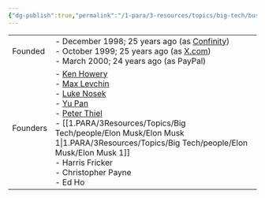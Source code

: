 ```yaml
---
{"dg-publish":true,"permalink":"/1-para/3-resources/topics/big-tech/businesses/pay-pal/","noteIcon":""}
---
```


|          |                                                                                                                                                                                                                                                                                                                                                                                                                                              |
| -------- | -------------------------------------------------------------------------------------------------------------------------------------------------------------------------------------------------------------------------------------------------------------------------------------------------------------------------------------------------------------------------------------------------------------------------------------------- |
| Founded  | - December 1998; 25 years ago (as [Confinity](https://en.wikipedia.org/wiki/Confinity "Confinity"))<br>- October 1999; 25 years ago (as [X.com](https://en.wikipedia.org/wiki/X.com_(bank)))<br>- March 2000; 24 years ago (as PayPal)                                                                                                                                                                                                       |
| Founders | - [Ken Howery](https://en.wikipedia.org/wiki/Ken_Howery "Ken Howery")<br>- [Max Levchin](https://en.wikipedia.org/wiki/Max_Levchin "Max Levchin")<br>- [Luke Nosek](https://en.wikipedia.org/wiki/Luke_Nosek "Luke Nosek")<br>- [Yu Pan](https://en.wikipedia.org/wiki/Yu_Pan "Yu Pan")<br>- [Peter Thiel](https://en.wikipedia.org/wiki/Peter_Thiel "Peter Thiel")<br>- [[1.PARA/3Resources/Topics/Big Tech/people/Elon Musk/Elon Musk 1\|1.PARA/3Resources/Topics/Big Tech/people/Elon Musk/Elon Musk 1]]<br>- Harris Fricker<br>- Christopher Payne<br>- Ed Ho |
